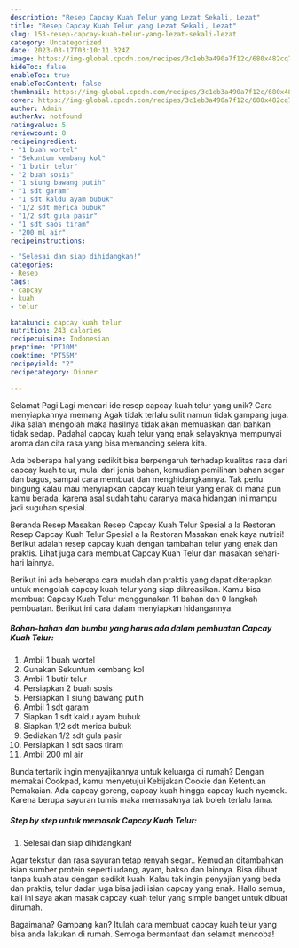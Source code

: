 ```yaml
---
description: "Resep Capcay Kuah Telur yang Lezat Sekali, Lezat"
title: "Resep Capcay Kuah Telur yang Lezat Sekali, Lezat"
slug: 153-resep-capcay-kuah-telur-yang-lezat-sekali-lezat
category: Uncategorized
date: 2023-03-17T03:10:11.324Z
image: https://img-global.cpcdn.com/recipes/3c1eb3a490a7f12c/680x482cq70/capcay-kuah-telur-foto-resep-utama.jpg
hideToc: false
enableToc: true
enableTocContent: false
thumbnail: https://img-global.cpcdn.com/recipes/3c1eb3a490a7f12c/680x482cq70/capcay-kuah-telur-foto-resep-utama.jpg
cover: https://img-global.cpcdn.com/recipes/3c1eb3a490a7f12c/680x482cq70/capcay-kuah-telur-foto-resep-utama.jpg
author: Admin
authorAv: notfound
ratingvalue: 5
reviewcount: 8
recipeingredient:
- "1 buah wortel"
- "Sekuntum kembang kol"
- "1 butir telur"
- "2 buah sosis"
- "1 siung bawang putih"
- "1 sdt garam"
- "1 sdt kaldu ayam bubuk"
- "1/2 sdt merica bubuk"
- "1/2 sdt gula pasir"
- "1 sdt saos tiram"
- "200 ml air"
recipeinstructions:

- "Selesai dan siap dihidangkan!"
categories:
- Resep
tags:
- capcay
- kuah
- telur

katakunci: capcay kuah telur 
nutrition: 243 calories
recipecuisine: Indonesian
preptime: "PT10M"
cooktime: "PT55M"
recipeyield: "2"
recipecategory: Dinner

---
```



Selamat Pagi Lagi mencari ide resep capcay kuah telur yang unik? Cara menyiapkannya memang Agak tidak terlalu sulit namun tidak gampang juga. Jika salah mengolah maka hasilnya tidak akan memuaskan dan bahkan tidak sedap. Padahal capcay kuah telur yang enak selayaknya mempunyai aroma dan cita rasa yang bisa memancing selera kita.


Ada beberapa hal yang sedikit bisa berpengaruh terhadap kualitas rasa dari capcay kuah telur, mulai dari jenis bahan, kemudian pemilihan bahan segar dan bagus, sampai cara membuat dan menghidangkannya. Tak perlu bingung kalau mau menyiapkan capcay kuah telur yang enak di mana pun kamu berada, karena asal sudah tahu caranya maka hidangan ini mampu jadi suguhan spesial.

Beranda Resep Masakan Resep Capcay Kuah Telur Spesial a la Restoran Resep Capcay Kuah Telur Spesial a la Restoran Masakan enak kaya nutrisi! Berikut adalah resep capcay kuah dengan tambahan telur yang enak dan praktis. Lihat juga cara membuat Capcay Kuah Telur dan masakan sehari-hari lainnya.


Berikut ini ada beberapa cara mudah dan praktis yang dapat diterapkan untuk mengolah capcay kuah telur yang siap dikreasikan. Kamu bisa membuat Capcay Kuah Telur menggunakan 11 bahan dan 0 langkah pembuatan. Berikut ini cara dalam menyiapkan hidangannya.

<!--inarticleads1-->

##### Bahan-bahan dan bumbu yang harus ada dalam pembuatan Capcay Kuah Telur:

1. Ambil 1 buah wortel
1. Gunakan Sekuntum kembang kol
1. Ambil 1 butir telur
1. Persiapkan 2 buah sosis
1. Persiapkan 1 siung bawang putih
1. Ambil 1 sdt garam
1. Siapkan 1 sdt kaldu ayam bubuk
1. Siapkan 1/2 sdt merica bubuk
1. Sediakan 1/2 sdt gula pasir
1. Persiapkan 1 sdt saos tiram
1. Ambil 200 ml air


Bunda tertarik ingin menyajikannya untuk keluarga di rumah? Dengan memakai Cookpad, kamu menyetujui Kebijakan Cookie dan Ketentuan Pemakaian. Ada capcay goreng, capcay kuah hingga capcay kuah nyemek. Karena berupa sayuran tumis maka memasaknya tak boleh terlalu lama. 

<!--inarticleads2-->

##### Step by step untuk memasak Capcay Kuah Telur:


1. Selesai dan siap dihidangkan!

Agar tekstur dan rasa sayuran tetap renyah segar.. Kemudian ditambahkan isian sumber protein seperti udang, ayam, bakso dan lainnya. Bisa dibuat tanpa kuah atau dengan sedikit kuah. Kalau tak ingin penyajian yang beda dan praktis, telur dadar juga bisa jadi isian capcay yang enak. Hallo semua, kali ini saya akan masak capcay kuah telur yang simple banget untuk dibuat dirumah. 

Bagaimana? Gampang kan? Itulah cara membuat capcay kuah telur yang bisa anda lakukan di rumah. Semoga bermanfaat dan selamat mencoba!
